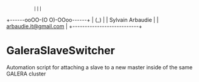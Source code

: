               |||
 +------ooOO-(O O)-OOoo------+
 |            (_)            |
 |     Sylvain  Arbaudie     |
 |   arbaudie.it@gmail.com   |
 +---------------------------+

# GaleraSlaveSwitcher
Automation script for attaching a slave to a new master inside of the same GALERA cluster

